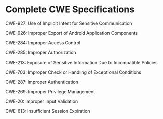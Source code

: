 

# Complete CWE Specifications

CWE-927: Use of Implicit Intent for Sensitive Communication

CWE-926: Improper Export of Android Application Components

CWE-284: Improper Access Control

CWE-285: Improper Authorization

CWE-213: Exposure of Sensitive Information Due to Incompatible Policies

CWE-703: Improper Check or Handling of Exceptional Conditions

CWE-287: Improper Authentication

CWE-269: Improper Privilege Management

CWE-20: Improper Input Validation

CWE-613: Insufficient Session Expiration